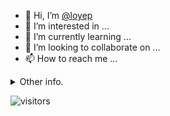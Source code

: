 - 👋 Hi, I’m [@loyep](https://github.com/loyep)
- 👀 I’m interested in ...
- 🌱 I’m currently learning ...
- 💞️ I’m looking to collaborate on ...
- 📫 How to reach me ...

<details>
  <summary>Other info.</summary>
  <br>

<!--START_SECTION:waka-->

```txt
TypeScript   10 hrs 30 mins  ███████████████░░░░░░░░░░   59.64 %
Vue.js       3 hrs 48 mins   █████▒░░░░░░░░░░░░░░░░░░░   21.64 %
JavaScript   56 mins         █▒░░░░░░░░░░░░░░░░░░░░░░░   05.37 %
Text         41 mins         █░░░░░░░░░░░░░░░░░░░░░░░░   03.89 %
JSON         30 mins         ▓░░░░░░░░░░░░░░░░░░░░░░░░   02.85 %
```

<!--END_SECTION:waka-->

</details>

![visitors](https://visitor-badge.glitch.me/badge?page_id=loyep.loyep)
